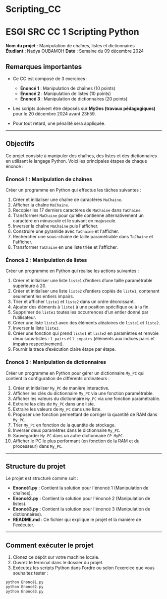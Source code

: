 # Scripting_CC
# ESGI SRC CC 1 Scripting Python

**Nom du projet** : Manipulation de chaînes, listes et dictionnaires  
**Étudiant** : Nadya OUBAMOH
**Date** : Semaine du 09 décembre 2024

## Remarques importantes

- Ce CC est composé de 3 exercices :
  - **Énoncé 1** : Manipulation de chaînes (10 points)
  - **Énoncé 2** : Manipulation de listes (10 points)
  - **Énoncé 3** : Manipulation de dictionnaires (20 points)
  
- Les scripts doivent être déposés sur **MyGes (travaux pédagogiques)** pour le 20 décembre 2024 avant 23h59.  
- Pour tout retard, une pénalité sera appliquée.

---

## Objectifs

Ce projet consiste à manipuler des chaînes, des listes et des dictionnaires en utilisant le langage Python. Voici les principales étapes de chaque énoncé :

### **Énoncé 1 : Manipulation de chaînes**

Créer un programme en Python qui effectue les tâches suivantes :

1. Créer et initialiser une chaîne de caractères `MaChaine`.
2. Afficher la chaîne `MaChaine`.
3. Recopier les 17 derniers caractères de `MaChaine` dans `TaChaine`.
4. Transformer `MaChaine` pour qu'elle contienne alternativement un caractère en minuscule et le suivant en majuscule.
5. Inverser la chaîne `MaChaine` puis l'afficher.
6. Construire une pyramide avec `TaChaine` et l'afficher.
7. Rechercher une sous-chaîne de taille paramétrable dans `TaChaine` et l'afficher.
8. Transformer `TaChaine` en une liste triée et l'afficher.

### **Énoncé 2 : Manipulation de listes**

Créer un programme en Python qui réalise les actions suivantes :

1. Créer et initialiser une liste `liste1` d’entiers d’une taille paramétrable supérieure à 20.
2. Créer et initialiser une liste `liste2` d’entiers copiés de `liste1`, contenant seulement les entiers impairs.
3. Trier et afficher `liste1` et `liste2` dans un ordre décroissant.
4. Ajouter des éléments à `liste1` à une position spécifique ou à la fin.
5. Supprimer de `liste1` toutes les occurrences d’un entier donné par l’utilisateur.
6. Créer une liste `liste3` avec des éléments aléatoires de `liste1` et `liste2`.
7. Inverser la liste `liste3`.
8. Créer une fonction qui prend `liste1` et `liste2` en paramètres et renvoie deux sous-listes : `l_pairs` et `l_impairs` (éléments aux indices pairs et impairs respectivement).
9. Fournir la trace d’exécution claire étape par étape.

### **Énoncé 3 : Manipulation de dictionnaires**

Créer un programme en Python pour gérer un dictionnaire `My_PC` qui contient la configuration de différents ordinateurs :

1. Créer et initialiser `My_PC` de manière interactive.
2. Afficher les clés du dictionnaire `My_PC` via une fonction paramétrable.
3. Afficher les valeurs du dictionnaire `My_PC` via une fonction paramétrable.
4. Extraire les clés de `My_PC` dans une liste.
5. Extraire les valeurs de `My_PC` dans une liste.
6. Proposer une fonction permettant de corriger la quantité de RAM dans `My_PC`.
7. Trier `My_PC` en fonction de la quantité de stockage.
8. Inverser deux paramètres dans le dictionnaire `My_PC`.
9. Sauvegarder `My_PC` dans un autre dictionnaire `CP_MyPC`.
10. Afficher le PC le plus performant (en fonction de la RAM et du processeur) dans `My_PC`.

---

## Structure du projet

Le projet est structuré comme suit :
- **Enoncé1.py** : Contient la solution pour l'énoncé 1 (Manipulation de chaînes).
- **Enoncé2.py** : Contient la solution pour l'énoncé 2 (Manipulation de listes).
- **Enoncé3.py** : Contient la solution pour l'énoncé 3 (Manipulation de dictionnaires).
- **README.md** : Ce fichier qui explique le projet et la manière de l'exécuter.

---

## Comment exécuter le projet

1. Clonez ce dépôt sur votre machine locale.
2. Ouvrez le terminal dans le dossier du projet.
3. Exécutez les scripts Python dans l'ordre ou selon l'exercice que vous souhaitez tester :

```bash
python Enoncé1.py
python Enoncé2.py
python Enoncé3.py
